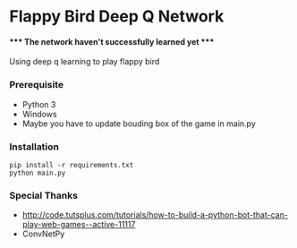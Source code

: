 # Flappy Bird Deep Q Network
#### *** The network haven't successfully learned yet ***

Using deep q learning to play flappy bird

### Prerequisite
- Python 3
- Windows
- Maybe you have to update bouding box of the game in main.py

### Installation
```
pip install -r requirements.txt
python main.py
```

### Special Thanks
- http://code.tutsplus.com/tutorials/how-to-build-a-python-bot-that-can-play-web-games--active-11117
- ConvNetPy
